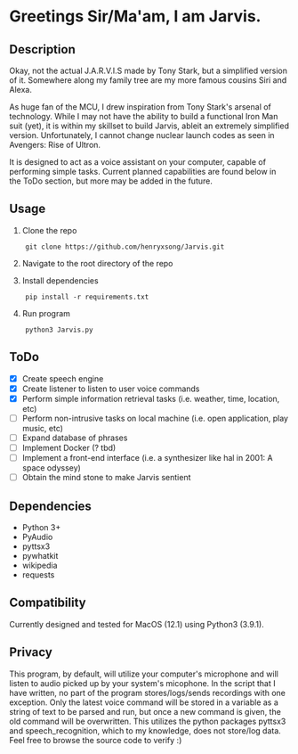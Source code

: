 # Greetings Sir/Ma'am, I am Jarvis. 
 
## Description

Okay, not the actual J.A.R.V.I.S made by Tony Stark, but a simplified version of it. Somewhere along my family tree are my more famous cousins Siri and Alexa.

As huge fan of the MCU, I drew inspiration from Tony Stark's arsenal of technology. While I may not have the ability to build a functional Iron Man suit (yet), it is within my skillset to build Jarvis, ableit an extremely simplified version. Unfortunately, I cannot change nuclear launch codes as seen in Avengers: Rise of Ultron.

It is designed to act as a voice assistant on your computer, capable of performing simple tasks. Current planned capabilities are found below in the ToDo section, but more may be added in the future.  

## Usage
1. Clone the repo
```
    git clone https://github.com/henryxsong/Jarvis.git
```

2. Navigate to the root directory of the repo

3. Install dependencies
```
    pip install -r requirements.txt
```

4. Run program
```
    python3 Jarvis.py
```

## ToDo
- [x] Create speech engine
- [x] Create listener to listen to user voice commands
- [x] Perform simple information retrieval tasks (i.e. weather, time, location, etc)
- [ ] Perform non-intrusive tasks on local machine (i.e. open application, play music, etc)
- [ ] Expand database of phrases
- [ ] Implement Docker (? tbd)
- [ ] Implement a front-end interface (i.e. a synthesizer like hal in 2001: A space odyssey)
- [ ] Obtain the mind stone to make Jarvis sentient

## Dependencies
- Python 3+
- PyAudio
- pyttsx3
- pywhatkit
- wikipedia
- requests


## Compatibility
Currently designed and tested for MacOS (12.1) using Python3 (3.9.1).

## Privacy
This program, by default, will utilize your computer's microphone and will listen to audio picked up by your system's micophone. In the script that I have written, no part of the program stores/logs/sends recordings with one exception. Only the latest voice command will be stored in a variable as a string of text to be parsed and run, but once a new command is given, the old command will be overwritten. This utilizes the python packages pyttsx3 and speech_recognition, which to my knowledge, does not store/log data. Feel free to browse the source code to verify :)
